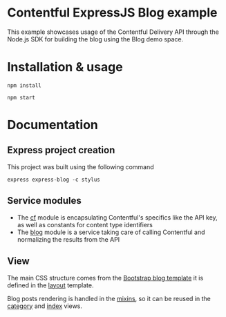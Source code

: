 # Contentful ExpressJS Blog example
This example showcases usage of the Contentful Delivery API through the Node.js SDK for building the blog using the Blog demo space.

# Installation & usage
`npm install`

`npm start`

# Documentation
## Express project creation
This project was built using the following command

`express express-blog -c stylus`

## Service modules
* The [cf](services/cf.js) module is encapsulating Contentful's specifics like the API key, as well as constants for content type identifiers
* The [blog](services/blog.js) module is a service taking care of calling Contentful and normalizing the results from the API

## View
The main CSS structure comes from the [Bootstrap blog template](http://getbootstrap.com/examples/blog/) it is defined in the [layout](views/layout.jade) template.

Blog posts rendering is handled in the [mixins](views/mixins.jade), so it can be reused in the [category](views/category.jade) and [index](views/index.jade) views.
